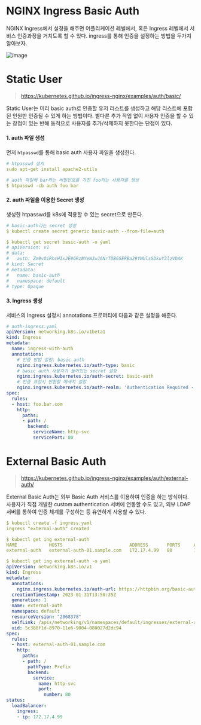 # NGINX Ingress Basic Auth

NGINX Ingress에서 설정을 해주면 어플리케이션 레벨에서, 혹은 Ingress 레벨에서 서비스 인증과정을 거치도록 할 수 있다. ingress를 통해 인증을 설정하는 방법을 두가지 알아보자.

![image](https://user-images.githubusercontent.com/81006587/215693937-ad54131b-6e70-448e-b137-b58d222f7579.png)

# Static User

> https://kubernetes.github.io/ingress-nginx/examples/auth/basic/

Static User는 미리 basic auth로 인증할 유저 리스트를 생성하고 해당 리스트에 포함된 인원만 인증될 수 있게 하는 방법이다. 별다른 추가 작업 없이 사용자 인증을 할 수 있는 장점이 있는 반해 동적으로 사용자를 추가/삭제하지 못한다는 단점이 있다.

#### 1. auth 파일 생성

먼저 `htpasswd`를 통해 basic auth 사용자 파일을 생성한다.

```yml
# htpasswd 설치
sudo apt-get install apache2-utils

# auth 파일에 bar라는 비밀번호를 가진 foo라는 사용자를 생성
$ htpasswd -cb auth foo bar
```

#### 2. auth 파일을 이용한 Secret 생성

생성한 htpasswd를 k8s에 적용할 수 있는 secret으로 만든다.

```yml
# basic-auth라는 secret 생성
$ kubectl create secret generic basic-auth --from-file=auth

$ kubectl get secret basic-auth -o yaml
# apiVersion: v1
# data:
#   auth: Zm9vOiRhcHIxJE9GRzNYeWJwJGNrTDBGSERBa29YWUlsSDkuY3lzVDAK
# kind: Secret
# metadata:
#   name: basic-auth
#   namespace: default
# type: Opaque
```

#### 3. Ingress 생성

서비스의 Ingress 설정시 annotations 프로퍼티에 다음과 같은 설정을 해준다.

```yml
# auth-ingress.yaml
apiVersion: networking.k8s.io/v1beta1
kind: Ingress
metadata:
  name: ingress-with-auth
  annotations:
    # 인증 방법 설정: basic auth
    nginx.ingress.kubernetes.io/auth-type: basic
    # basic auth 사용자가 들어있는 secret 설정
    nginx.ingress.kubernetes.io/auth-secret: basic-auth
    # 인증 요청시 반환할 메세지 설정
    nginx.ingress.kubernetes.io/auth-realm: 'Authentication Required - foo'
spec:
  rules:
  - host: foo.bar.com
    http:
      paths:
      - path: /
        backend:
          serviceName: http-svc
          servicePort: 80
```

# External Basic Auth

> https://kubernetes.github.io/ingress-nginx/examples/auth/external-auth/

External Basic Auth는 외부 Basic Auth 서비스를 이용하여 인증을 하는 방식이다. 사용자가 직접 개발한 custom authentication 서버에 연동할 수도 있고, 외부 LDAP 서버를 통하여 인증 체계를 구성하는 등 유연하게 사용할 수 있다.

```yml
$ kubectl create -f ingress.yaml
ingress "external-auth" created

$ kubectl get ing external-auth
NAME            HOSTS                         ADDRESS       PORTS     AGE
external-auth   external-auth-01.sample.com   172.17.4.99   80        13s

$ kubectl get ing external-auth -o yaml
apiVersion: networking.k8s.io/v1
kind: Ingress
metadata:
  annotations:
    nginx.ingress.kubernetes.io/auth-url: https://httpbin.org/basic-auth/user/passwd
  creationTimestamp: 2023-01-31T13:50:35Z
  generation: 1
  name: external-auth
  namespace: default
  resourceVersion: "2068378"
  selfLink: /apis/networking/v1/namespaces/default/ingresses/external-auth
  uid: 5c388f1d-8970-11e6-9004-080027d2dc94
spec:
  rules:
  - host: external-auth-01.sample.com
    http:
      paths:
      - path: /
        pathType: Prefix
        backend:
          service: 
            name: http-svc
            port: 
              number: 80
status:
  loadBalancer:
    ingress:
    - ip: 172.17.4.99
```